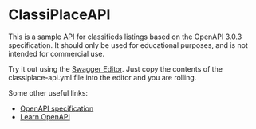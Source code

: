 # ClassiPlaceAPI  
This is a sample API for classifieds listings based on the OpenAPI 3.0.3 specification. It should only be used for educational purposes, and is not intended for commercial use. 

Try it out using the [Swagger Editor](https://editor.swagger.io/). Just copy the contents of the classiplace-api.yml file into the editor and you are rolling.

Some other useful links: 
- [OpenAPI specification](https://swagger.io/specification/)  
- [Learn OpenAPI](https://learn.openapis.org/)  
    
